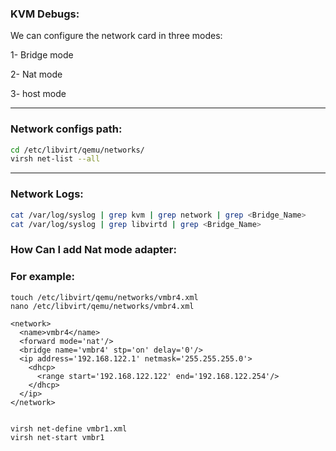 ### KVM Debugs:

 We can configure the network card in three modes:
 
 1- Bridge mode
 
 2- Nat mode
 
 3- host mode

----
### Network configs path:

```bash
cd /etc/libvirt/qemu/networks/
virsh net-list --all
```
----


### Network Logs:

```bash
cat /var/log/syslog | grep kvm | grep network | grep <Bridge_Name>
cat /var/log/syslog | grep libvirtd | grep <Bridge_Name>
```



### How Can I add Nat mode adapter:
### For example:

```
touch /etc/libvirt/qemu/networks/vmbr4.xml
nano /etc/libvirt/qemu/networks/vmbr4.xml

<network>
  <name>vmbr4</name>  
  <forward mode='nat'/>
  <bridge name='vmbr4' stp='on' delay='0'/>  
  <ip address='192.168.122.1' netmask='255.255.255.0'>
    <dhcp>
      <range start='192.168.122.122' end='192.168.122.254'/>
    </dhcp>
  </ip>
</network>


virsh net-define vmbr1.xml
virsh net-start vmbr1




